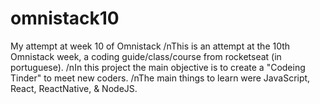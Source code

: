 # omnistack10
My attempt at week 10 of Omnistack
/nThis is an attempt at the 10th Omnistack week, a coding guide/class/course from rocketseat (in portuguese).
/nIn this project the main objective is to create a "Codeing Tinder" to meet new coders.
/nThe main things to learn were JavaScript, React, ReactNative, & NodeJS.
